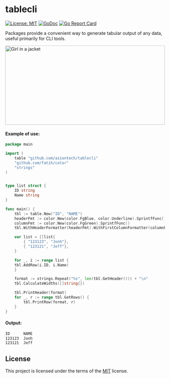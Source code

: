 # tablecli

[![License: MIT](https://img.shields.io/badge/license-MIT-green&logo=OpenSourceInitiative)](https://opensource.org/licenses/MIT)
[![GoDoc](https://img.shields.io/badge/reference-GO-blue.svg?style=&logo=go&logoColor=white)](https://godoc.org/github.com/aziontech/tablecli)
[![Go Report Card](https://goreportcard.com/badge/github.com/aziontech/tablecli)](https://goreportcard.com/report/github.com/aziontech/tablecli)

Packages provide a convenient way to generate tabular output of any data, useful primarily for CLI tools.

<img src="https://raw.githubusercontent.com/maxwelbm/tablecli/main/example.gif?auto=compress&cs=tinysrgb&h=750&w=1260" alt="Girl in a jacket" width="100%" height="250px">

#### Example of use:
```go 
package main

import (
    table "github.com/aziontech/tablecli"
    "github.com/fatih/color"
    "strings"
)


type list struct {
    ID string 
    Name string
}

func main() {
    tbl := table.New("ID", "NAME")
    headerFmt := color.New(color.FgBlue, color.Underline).SprintfFunc()
    columnFmt := color.New(color.FgGreen).SprintfFunc()
    tbl.WithHeaderFormatter(headerFmt).WithFirstColumnFormatter(columnFmt)

    var list = []list{
        { "123123", "Jonh"},
        { "123121", "Jeff"},
    }

    for _, i := range list {
	tbl.AddRow(i.ID, i.Name)
    }

    format := strings.Repeat("%s", len(tbl.GetHeader())) + "\n"
    tbl.CalculateWidths([]string{})

    tbl.PrintHeader(format)
	for _, r := range tbl.GetRows() {
	    tbl.PrintRow(format, r)
    }
}
```

#### Output: 
```sh
ID      NAME  
123123  Jonh  
123121  Jeff 
```

## License

This project is licensed under the terms of the [MIT](LICENSE) license.
